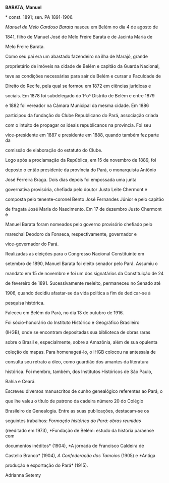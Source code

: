 **BARATA, Manuel**



\* const. 1891; sen. PA 1891-1906.



*Manuel de Melo Cardoso Barata* nasceu em Belém no dia 4 de agosto de

1841, filho de Manuel José de Melo Freire Barata e de Jacinta Maria de

Melo Freire Barata.



Como seu pai era um abastado fazendeiro na ilha de Marajó, grande

proprietário de imóveis na cidade de Belém e capitão da Guarda Nacional,

teve as condições necessárias para sair de Belém e cursar a Faculdade de

Direito do Recife, pela qual se formou em 1872 em ciências jurídicas e

sociais. Em 1878 foi subdelegado do 1^o^ Distrito de Belém e entre 1879

e 1882 foi vereador na Câmara Municipal da mesma cidade. Em 1886

participou da fundação do Clube Republicano do Pará, associação criada

com o intuito de propagar os ideais republicanos na província. Foi seu

vice-presidente em 1887 e presidente em 1888, quando também fez parte da

comissão de elaboração do estatuto do Clube.



Logo após a proclamação da República, em 15 de novembro de 1889, foi

deposto o então presidente da província do Pará, o monarquista Antônio

José Ferreira Braga. Dois dias depois foi empossada uma junta

governativa provisória, chefiada pelo doutor Justo Leite Chermont e

composta pelo tenente-coronel Bento José Fernandes Júnior e pelo capitão

de fragata José Maria do Nascimento. Em 17 de dezembro Justo Chermont e

Manuel Barata foram nomeados pelo governo provisório chefiado pelo

marechal Deodoro da Fonseca, respectivamente, governador e

vice-governador do Pará.



Realizadas as eleições para o Congresso Nacional Constituinte em

setembro de 1890, Manuel Barata foi eleito senador pelo Pará. Assumiu o

mandato em 15 de novembro e foi um dos signatários da Constituição de 24

de fevereiro de 1891. Sucessivamente reeleito, permaneceu no Senado até

1906, quando decidiu afastar-se da vida política a fim de dedicar-se à

pesquisa histórica.



Faleceu em Belém do Pará, no dia 13 de outubro de 1916.



Foi sócio-honorário do Instituto Histórico e Geográfico Brasileiro

(IHGB), onde se encontram depositadas sua biblioteca de obras raras

sobre o Brasil e, especialmente, sobre a Amazônia, além de sua opulenta

coleção de mapas. Para homenageá-lo, o IHGB colocou na antessala de

consulta seu retrato a óleo, como guardião dos amantes da literatura

histórica. Foi membro, também, dos Institutos Históricos de São Paulo,

Bahia e Ceará.



Escreveu diversos manuscritos de cunho genealógico referentes ao Pará, o

que lhe valeu o título de patrono da cadeira número 20 do Colégio

Brasileiro de Genealogia. Entre as suas publicações, destacam-se os

seguintes trabalhos: *Formação histórica do Pará: obras reunidas*

(reeditado em 1973), *Fundação de Belém: estudo da história paraense com

documentos inéditos* (1904), *A jornada de Francisco Caldeira de

Castello Branco* (1904), *A Confederação dos Tamoios* (1905) e *Antiga

produção e exportação do Pará* (1915).



Adrianna Setemy




